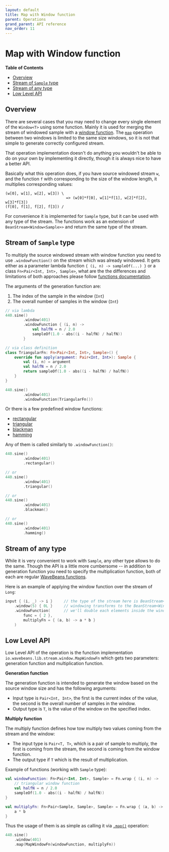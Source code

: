 ```yaml
---
layout: default
title: Map with Window function
parent: Operations
grand_parent: API reference
nav_order: 11
---
```

# Map with Window function

<!-- START doctoc generated TOC please keep comment here to allow auto update -->
<!-- DON'T EDIT THIS SECTION, INSTEAD RE-RUN doctoc TO UPDATE -->
**Table of Contents**

- [Overview](#overview)
- [Stream of `Sample` type](#stream-of-sample-type)
- [Stream of any type](#stream-of-any-type)
- [Low Level API](#low-level-api)

<!-- END doctoc generated TOC please keep comment here to allow auto update -->

## Overview

There are several cases that you may need to change every single element of the `Window<T>` using some function. Mainly it is used for merging the stream of windowed sample with a [window function](https://en.wikipedia.org/wiki/Window_function). The [`map`](map-operation.md) operation between two windows is limited to the same size windows, so it is not that simple to generate correctly configured stream. 

That operation implementation doesn't do anything you wouldn't be able to do on your own by implementing it directly, though it is always nice to have a better API.

Basically what this operation does, if you have source windowed stream `w`, and the function `f` with corresponding to the size of the window length, it multiplies corresponding values:

```text
(w[0], w[1], w[2], w[3]) \
                           => (w[0]*f[0], w[1]*f[1], w[2]*f[2], w[3]*f[3])
(f[0], f[1], f[2], f[3]) /
``` 

For convenience it is implemented for `Sample` type, but it can be used with any type of the stream. The functions work as an extension of `BeanStream<Window<Sample>>` and return the same type of the stream.

## Stream of `Sample` type

To multiply the source windowed stream with window function you need to use `.windowFunction()` on the stream which was already windowed. It gets either as a parameter lambda function `{ (i, n) -> sampleOf(...) }` or a class `Fn<Pair<Int, Int>, Sample>`, what are the the differences and limitations of both approaches please follow [functions documentation](../functions.md).

The arguments of the generation function are:
1. The index of the sample in the window (`Int`)
2. The overall number of samples in the window (`Int`) 

```kotlin
// via lambda
440.sine()
        .window(401)
        .windowFunction { (i, n) ->
            val halfN = n / 2.0
            sampleOf(1.0 - abs((i - halfN) / halfN))
        }

// via class definition
class TriangularFn: Fn<Pair<Int, Int>, Sample>() {
    override fun apply(argument: Pair<Int, Int>): Sample {
        val (i, n) = argument
        val halfN = n / 2.0
        return sampleOf(1.0 - abs((i - halfN) / halfN))
    }
}

440.sine()
        .window(401)
        .windowFunction(TriangularFn())
```

Or there is a few predefined window functions:

* [rectangular](https://en.wikipedia.org/wiki/Window_function#Rectangular_window)
* [triangular](https://en.wikipedia.org/wiki/Window_function#Triangular_window)
* [blackman](https://en.wikipedia.org/wiki/Window_function#Blackman_window)
* [hamming](https://en.wikipedia.org/wiki/Window_function#Hann_and_Hamming_windows)

Any of them is called similarly to `.windowFunction()`:

```kotlin
440.sine()
        .window(401)
        .rectangular()

// or 
440.sine()
        .window(401)
        .triangular()

// or 
440.sine()
        .window(401)
        .blackman()

// or 
440.sine()
        .window(401)
        .hamming()
```

## Stream of any type

While it is very convenient to work with `Sample`, any other type allows to do the same. Though the API is a little more cumbersome -- in addition to generation function you need to specify the multiplication function, both of each are regular [WaveBeans functions](../functions.md).

Here is an example of applying the window function over the stream of `Long`:

```kotlin
input { (i, _) -> i }     // the type of the stream here is BeanStream<Long>
    .window(5) { 0L }     // windowing transforms to the BeanStream<Window<Long>> 
    .windowFunction(      // we'll double each elements inside the window
        func = { 2 },
        multiplyFn = { (a, b) -> a * b }
    )
``` 

## Low Level API

Low Level API of the operation is the function implementation `io.wavebeans.lib.stream.window.MapWindowFn` which gets two parameters: generation function and multiplication function.

**Generation function**

The generation function is intended to generate the window based on the source window size and has the following arguments:
 * Input type is `Pair<Int, Int>`, the first is the current index of the value, the second is the overall number of samples in the window.
 * Output type is `T`, is the value of the window on the specified index.

**Multiply function**

The multiply function defines how tow multiply two values coming from the stream and the window:
 * The input type is `Pair<T, T>`, which is a pair of sample to multiply, the first is coming from the stream, the second is coming from the window function.
 * The output type if `T` which is the result of multiplication.

Example of functions (working with `Sample` type):

```kotlin
val windowFunction: Fn<Pair<Int, Int>, Sample> = Fn.wrap { (i, n) ->
    // triangular window function
    val halfN = n / 2.0
    sampleOf(1.0 - abs((i - halfN) / halfN))
}

val multiplyFn: Fn<Pair<Sample, Sample>, Sample> = Fn.wrap { (a, b) ->
    a * b
}
```

Thus the usage of them is as simple as calling it via [`.map()`](map-operation.md) operation: 

```kotlin
440.sine()
    .window(401)
    .map(MapWindowFn(windowFunction, multiplyFn))
```